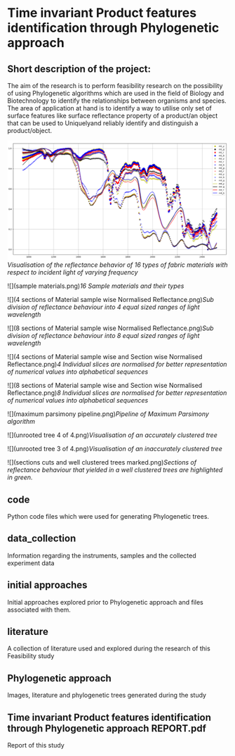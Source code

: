 # Time invariant Product features identification through Phylogenetic approach

## Short description of the project:
The aim of the research is to perform feasibility research on the possibility of using Phylogenetic algorithms which are used in the field of Biology and Biotechnology to identify the relationships between organisms and species. The area of application at hand is to identify a way to utilise only set of surface features like surface reflectance property of a product/an object that can be used to Uniquelyand reliably identify and distinguish a product/object.

![](SWIR_plot_local_normalised.png)*Visualisation of the reflectance behavior of 16 types of fabric materials with respect to incident light of varying frequency*

![](sample materials.png)*16 Sample materials and their types*

![](4 sections of Material sample wise Normalised Reflectance.png)*Sub division of reflectance behaviour into 4 equal sized ranges of light wavelength*

![](8 sections of Material sample wise Normalised Reflectance.png)*Sub division of reflectance behaviour into 8 equal sized ranges of light wavelength*

![](4 sections of Material sample wise and Section wise Normalised Reflectance.png)*4 Individual slices are normalised for better representation of numerical values into alphabetical sequences*

![](8 sections of Material sample wise and Section wise Normalised Reflectance.png)*8 Individual slices are normalised for better representation of numerical values into alphabetical sequences*

![](maximum parsimony pipeline.png)*Pipeline of Maximum Parsimony algorithm*

![](unrooted tree 4 of 4.png)*Visualisation of an accurately clustered tree*

![](unrooted tree 3 of 4.png)*Visualisation of an inaccurately clustered tree*

![](sections cuts and well clustered trees marked.png)*Sections of reflectance behaviour that yielded in  a well clustered trees are highlighted in green.*

## code

Python code files which were used for generating Phylogenetic trees.

## data_collection

Information regarding the instruments, samples and the collected experiment data

## initial approaches

Initial approaches explored prior to Phylogenetic approach and files associated with them.

## literature

A collection of literature used and explored during the research of this Feasibility study

## Phylogenetic approach

Images, literature and phylogenetic trees generated during the study

## Time invariant Product features identification through Phylogenetic approach REPORT.pdf

Report of this study
